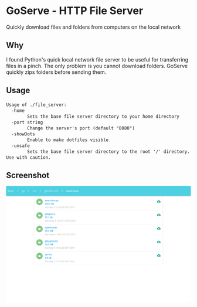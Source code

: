 # GoServe - HTTP File Server

Quickly download files and folders from computers on the local network

## Why

I found Python's quick local network file server to be useful for transferring files in a pinch. The only problem is you cannot download folders. GoServe quickly zips folders before sending them. 

## Usage
```
Usage of ./file_server:
  -home
        Sets the base file server directory to your home directory
  -port string
        Change the server's port (default "8080")
  -showDots
        Enable to make dotfiles visible
  -unsafe
        Sets the base file server directory to the root '/' directory. Use with caution.
```

## Screenshot

<img src="https://raw.githubusercontent.com/evan-buss/go-serve/master/screenshot/screenshot.png" alt="screenshot"/>
